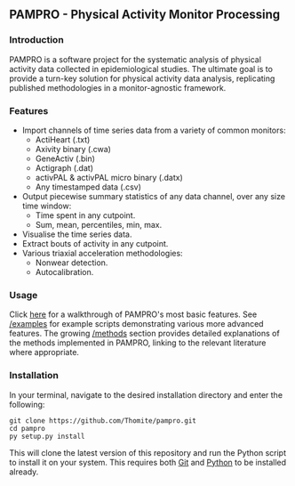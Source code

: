 ## PAMPRO - Physical Activity Monitor Processing

### Introduction

PAMPRO is a software project for the systematic analysis of physical activity data collected in epidemiological studies. The ultimate goal is to provide a turn-key solution for physical activity data analysis, replicating published methodologies in a monitor-agnostic framework.


### Features

* Import channels of time series data from a variety of common monitors:
	* ActiHeart (.txt)
	* Axivity binary (.cwa)
	* GeneActiv (.bin)
	* Actigraph (.dat)
	* activPAL & activPAL micro binary (.datx)
	* Any timestamped data (.csv)
* Output piecewise summary statistics of any data channel, over any size time window:
	* Time spent in any cutpoint.
	* Sum, mean, percentiles, min, max.
* Visualise the time series data.
* Extract bouts of activity in any cutpoint.
* Various triaxial acceleration methodologies:
	* Nonwear detection.
	* Autocalibration.


### Usage

Click [here](http://nbviewer.ipython.org/github/Thomite/pampro/blob/master/examples/pampro_introduction.ipynb) for a walkthrough of PAMPRO's most basic features. See [/examples](https://github.com/Thomite/pampro/tree/master/examples) for example scripts demonstrating various more advanced features. The growing [/methods](https://github.com/Thomite/pampro/tree/master/methods) section provides detailed explanations of the methods implemented in PAMPRO, linking to the relevant literature where appropriate.


### Installation

In your terminal, navigate to the desired installation directory and enter the following:

```
git clone https://github.com/Thomite/pampro.git
cd pampro
py setup.py install
```

This will clone the latest version of this repository and run the Python script to install it on your system. This requires both [Git](http://git-scm.com) and [Python](https://store.continuum.io/cshop/anaconda/) to be installed already.
